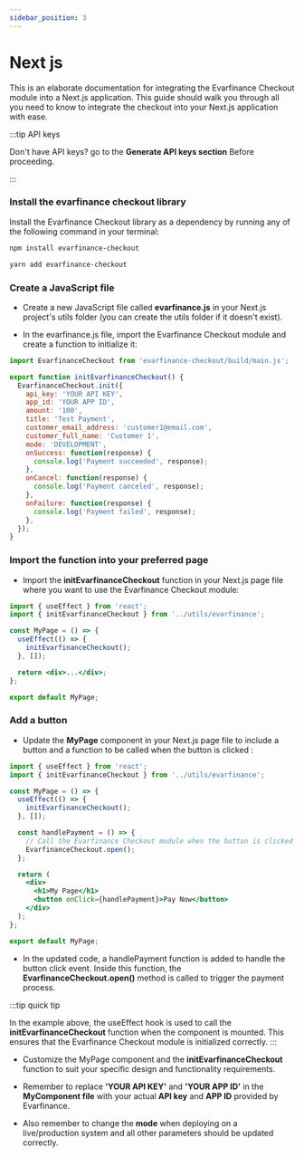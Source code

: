 ```yaml
---
sidebar_position: 3
---
```


# Next js

This is an elaborate documentation for integrating the Evarfinance Checkout module into a Next.js application. This guide should walk you through all you need to know to integrate the checkout into your Next.js application with ease.

:::tip API keys

Don't have API keys? go to the **Generate API keys section** Before proceeding.

:::

### Install the evarfinance checkout library

Install the Evarfinance Checkout library as a dependency by running any of the following command in your terminal:

```bash title="npm"
npm install evarfinance-checkout
```

```bash title="yarn"
yarn add evarfinance-checkout
```

### Create a JavaScript file

- Create a new JavaScript file called **evarfinance.js** in your Next.js project's utils folder (you can create the utils folder if it doesn't exist).

- In the evarfinance.js file, import the Evarfinance Checkout module and create a function to initialize it:

```js title="evarfinance.js"
import EvarfinanceCheckout from 'evarfinance-checkout/build/main.js';

export function initEvarfinanceCheckout() {
  EvarfinanceCheckout.init({
    api_key: 'YOUR API KEY',
    app_id: 'YOUR APP ID',
    amount: '100',
    title: 'Test Payment',
    customer_email_address: 'customer1@email.com',
    customer_full_name: 'Customer 1',
    mode: 'DEVELOPMENT',
    onSuccess: function(response) {
      console.log('Payment succeeded', response);
    },
    onCancel: function(response) {
      console.log('Payment canceled', response);
    },
    onFailure: function(response) {
      console.log('Payment failed', response);
    },
  });
}

```

### Import the function into your preferred page

- Import the **initEvarfinanceCheckout** function in your Next.js page file where you want to use the Evarfinance Checkout module:

```jsx title="myPage.js"
import { useEffect } from 'react';
import { initEvarfinanceCheckout } from '../utils/evarfinance';

const MyPage = () => {
  useEffect(() => {
    initEvarfinanceCheckout();
  }, []);

  return <div>...</div>;
};

export default MyPage;
```
### Add a button

- Update the **MyPage** component in your Next.js page file to include a button and a function to be called when the button is clicked :

```jsx title="myPage.js"
import { useEffect } from 'react';
import { initEvarfinanceCheckout } from '../utils/evarfinance';

const MyPage = () => {
  useEffect(() => {
    initEvarfinanceCheckout();
  }, []);

  const handlePayment = () => {
    // Call the Evarfinance Checkout module when the button is clicked
    EvarfinanceCheckout.open();
  };

  return (
    <div>
      <h1>My Page</h1>
      <button onClick={handlePayment}>Pay Now</button>
    </div>
  );
};

export default MyPage;
```
- In the updated code, a handlePayment function is added to handle the button click event. Inside this function, the **EvarfinanceCheckout.open()** method is called to trigger the payment process.

:::tip quick tip

In the example above, the useEffect hook is used to call the **initEvarfinanceCheckout** function when the component is mounted. This ensures that the Evarfinance Checkout module is initialized correctly.
:::

- Customize the MyPage component and the **initEvarfinanceCheckout** function to suit your specific design and functionality requirements.

- Remember to replace **'YOUR API KEY'** and **'YOUR APP ID'** in the **MyComponent file** with your actual **API key** and **APP ID** provided by Evarfinance.

- Also remember to change the **mode** when deploying on a live/production system and all other parameters should be updated correctly.